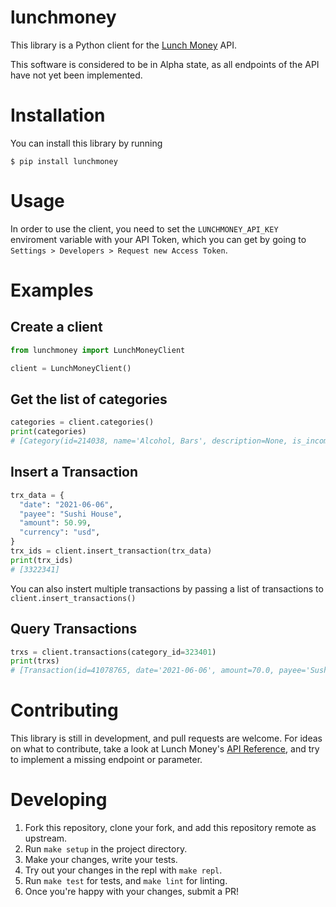 # lunchmoney

This library is a Python client for the [Lunch Money](https://lunchmoney.app) API.

This software is considered to be in Alpha state, as all endpoints of the API have not yet been implemented.

# Installation

You can install this library by running

`$ pip install lunchmoney`

# Usage

In order to use the client, you need to set the `LUNCHMONEY_API_KEY` enviroment variable with your API Token, which you can get by going to `Settings > Developers > Request new Access Token`.

# Examples

## Create a client

```python
from lunchmoney import LunchMoneyClient

client = LunchMoneyClient()
```

## Get the list of categories

```python
categories = client.categories()
print(categories)
# [Category(id=214038, name='Alcohol, Bars', description=None, is_income=False, exclude_from_budget=False, exclude_from_totals=False, updated_at=datetime.datetime(2021, 6, 7, 22, 14, 6, 379000, tzinfo=datetime.timezone.utc), created_at=datetime.datetime(2021, 6, 7, 22, 14, 6, 379000, tzinfo=datetime.timezone.utc), is_group=False, group_id=None), Category(...), ...]
```

## Insert a Transaction

```python
trx_data = {
  "date": "2021-06-06",
  "payee": "Sushi House",
  "amount": 50.99,
  "currency": "usd",
}
trx_ids = client.insert_transaction(trx_data)
print(trx_ids)
# [3322341]
```

You can also instert multiple transactions by passing a list of transactions to `client.insert_transactions()`

## Query Transactions

```python
trxs = client.transactions(category_id=323401)
print(trxs)
# [Transaction(id=41078765, date='2021-06-06', amount=70.0, payee='Sushi House', currency='usd', status=<TransactionStatus.uncleared: 'uncleared'>, category_id=214038, asset_id=None, parent_id=None, plaid_account_id=None, is_group=False, group_id=None, external_id=None, tags=None, notes=None), ...]
```

# Contributing

This library is still in development, and pull requests are welcome.
For ideas on what to contribute, take a look at Lunch Money's [API Reference](https://lunchmoney.dev/), and try to implement a missing endpoint or parameter.

# Developing

1. Fork this repository, clone your fork, and add this repository remote as upstream.
2. Run `make setup` in the project directory.
3. Make your changes, write your tests.
4. Try out your changes in the repl with `make repl`.
5. Run `make test` for tests, and `make lint` for linting.
6. Once you're happy with your changes, submit a PR!
